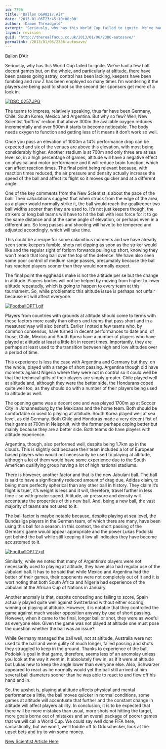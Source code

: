 ```yaml
---
id: 7796
title: 'Ballon D&#8217;Air'
date: '2013-01-06T23:45:10+00:00'
author: 'Damon Threadgold'
excerpt: 'Seriously, why has this World Cup failed to ignite. We’ve had a few half decent games but, on the whole, and particularly at altitude, there have been passes going astray, control has been lacking, keepers have been fumbling and row Z..'
layout: revision
guid: 'http://therealfacup.co.uk/2013/01/06/2386-autosave/'
permalink: /2013/01/06/2386-autosave/
---
```


Ballon D’Air

Seriously, why has this World Cup failed to ignite. We’ve had a few half decent games but, on the whole, and particularly at altitude, there have been passes going astray, control has been lacking, keepers have been fumbling and row Z has been employed so many times I’m wondering if the players are being paid to shoot so the second tier sponsors get more of a look in.

[![DSC_0257.JPG](http://lh3.ggpht.com/_3L4_Y2OBz2M/SsRg729vvwI/AAAAAAAAA_c/oGbhgt1DO0s/DSC_0257.JPG?imgmax=200)](http://lh3.ggpht.com/_3L4_Y2OBz2M/SsRg729vvwI/AAAAAAAAA_c/oGbhgt1DO0s/DSC_0257.JPG?imgmax=640)

The teams to impress, relatively speaking, thus far have been Germany, Chile, South Korea, Mexico and Argentina. But why so few? Well, New Scientist ‘boffins’ reckon that above 300m the available oxygen reduces incrementally and over 500m it starts to become noticeable. The body needs oxygen to function and getting less of it means it don’t work so well.

Once you pass an elevation of 1000m a 14% performance drop can be expected and six of the venues are above this elevation, with most being considerably higher. Another stadium is at 700m and only three are at sea level so, in a high percentage of games, altitude will have a negative effect on physical and motor performance and it will reduce brain function, which can affect reaction times. The final point being relevant because, with reaction times reduced, the air pressure and density actually increase the speed of the ball and affect its flight so it moves quicker and at a different angle.

One of the key comments from the New Scientist is about the pace of the ball. Their calculations suggest that when struck from the edge of the area, as a player would normally strike it, the ball would reach the goalkeeper two ball widths sooner than they are used to. It’s not just keepers though, the strikers or long ball teams will have to hit the ball with less force for it to go the same distance and at the same angle of elevation, or perhaps even in a different arc. So long passes and shooting will have to be tempered and adjusted accordingly, which will take time.

This could be a recipe for some calamitous moments and we have already seen some keepers fumble, shots not dipping as soon as the striker would like and the regular sight of forlorn forwards pulling up short, knowing they won’t reach that long ball over the top of the defence. We have also seen some poor control of medium range passes, presumably because the ball has reached players sooner than they would normally expect.

The final point the eggheads make is not the altitude per se but the change in altitude. Players bodies will not be helped by moving from higher to lower altitude repeatedly, which is going to happen to every team at this tournament. So, while problematic this altitude issue is perhaps not unfair because eit will affect everyone.

[![FootballOPT1.gif](http://lh5.ggpht.com/_3L4_Y2OBz2M/SrvpHpiP3vI/AAAAAAAAAt0/LmSu11hrTPc/FootballOPT1.gif?imgmax=200)](http://lh5.ggpht.com/_3L4_Y2OBz2M/SrvpHpiP3vI/AAAAAAAAAt0/LmSu11hrTPc/FootballOPT1.gif?imgmax=640)

Players from countries with grounds at altitude should come to terms with these factors more easily than others and teams that pass short and in a measured way will also benefit. Earlier I noted a few teams who, by common consensus, have turned in decent performances to date and, of those, Chile, Mexico and South Korea have a number of players who have played at altitude at least a little bit in recent times. Importantly, they are perhaps at least used to the transition between high and low altitudes over a period of time.

This experience is less the case with Argentina and Germany but they, on the whole, played with a range of short passing. Argentina though did have moments against Nigeria where they were not in control so it could well be that the technical gifts of their players are simply greater. Chile played well at altitude and, although they were the better side, the Hondurans coped quite well too, as they should do with a number of their players being used to altitude as well.

The opening game was a decent one and was played 1700m up at Soccer City in Johannesburg by the Mexicans and the home team. Both should be comfortable or used to playing at altiitude. South Korea played well at sea level, as did Germany. Both Chile and Honduras made a very decent fist of their game at 700m in Nelspruit, with the former perhaps coping better but mainly because they are a better side. Both teams do have players with altitude experience.

Argentina, though, also performed well, despite being 1.7km up in the clouds. This is slightly odd because their team included a lot of European based players who would not necessarily be used to playing at altitude, although a lot of them would have some experience due to the South American qualifying group having a lot of high national stadiums.

There is however, another factor and that is the new Jabulani ball. The ball is said to have a significantly reduced amount of drag due, Adidas claim, to being more perfectly spherical than any other ball in history. They claim it’s flight is truer, it’s weight is less and it will, therefore, travel further in less time – so with greater speed. Altitude, air pressure and density will accentuate the properties of this new ball. And, being a new ball, the vast majority of teams are not used to it.

The ball factor is maybe notable because, despite playing at sea level, the Bundesliga players in the German team, of which there are many, have been using this ball for a season. In this context, the short passing of the German’s game would appear appropriate and the power Lukas Podolski got behind the ball while still keeping it low all indicates they have become accustomed to it.

[![FootballOPT2.gif](http://lh5.ggpht.com/_3L4_Y2OBz2M/SrvpH9xaQiI/AAAAAAAAAt4/U4oD1dlr6MI/FootballOPT2.png?imgmax=200)](http://lh5.ggpht.com/_3L4_Y2OBz2M/SrvpH9xaQiI/AAAAAAAAAt4/U4oD1dlr6MI/FootballOPT2.png?imgmax=640)

Similarly, while we noted that many of Argentina’s players were not necessarily used to playing at altitude, they have also had regular use of the Jabulani ball. It has to be said that while Mexico and Argentina had the better of their games, their opponents were not completely out of it and it is wort noting that both South Africa and Nigeria had experience of the Jabulani at the African Cup of Nations in January.

Another anomaly is that, despite conceding and failing to score, Spain actually played quite well against Switzerland without either scoring, winning or playing at altitude. However, it is notable that they controlled the game against much weaker opposition anyway by use of short passing. However, when it came to the final, longer ball or shot, they were as woeful as everyone else. Given the game was not played at altitude one must pose the question whether the ball was an issue?

While Germany managed the ball well, not at altitude, Australia were not used to the ball and were gulity of much longer, failed passing and shots they struggled to keep in the ground. Thanks to experience of the ball, Podolski’s goal in that game, therefore, seems less of an anomolay unless you look at the way it went in. It absolutely flew in, as if it were at altitude but Lukas new to keep the angle lower than everyone else. Also, Schwarzer appeared to react as he normally would yet the ball still arrived at him several ball diameters sooner than he was able to react to and flew off his hand and in.

So, the upshot is, playing at altitude affects physical and mental performance a little, the ball moves quicker in normal conditions, some games at altitude will accentuate that further and the constant change in altitude will affect players ability. In conclusion, it is to be expected that there will be more mistakes than usual, more shots not hitting the target, more goals borne out of mistakes and an overall package of poorer games that we will call a World Cup. We could say well done FIFA here, sarcastically, but we won’t, we’ll toddle off to Oddschecker, look at the upset bets and try to win some money.

[New Scientist Article Here](http://www.newscientist.com/article/mg20627635.800-feeling-the-pressure-the-world-cups-altitude-factor.html)